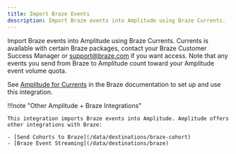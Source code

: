 ```yaml
---
title: Import Braze Events
description: Import Braze events into Amplitude using Braze Currents.
---
```


Import Braze events into Amplitude using Braze Currents. Currents is available with certain Braze packages, contact your Braze Customer Success Manager or support@braze.com if you want access. Note that any events you send from Braze to Amplitude count toward your Amplitude event volume quota.

See [Amplitude for Currents](https://www.braze.com/docs/partners/data_and_infrastructure_agility/analytics/amplitude/amplitude_for_currents/) in the Braze documentation to set up and use this integration.

!!!note "Other Amplitude + Braze Integrations"

    This integration imports Braze events into Amplitude. Amplitude offers other integrations with Braze: 

    - [Send Cohorts to Braze](/data/destinations/braze-cohort)
    - [Braze Event Streaming](/data/destinations/braze)
